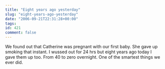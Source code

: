 ```yaml
---
title: "Eight years ago yesterday"
slug: "eight-years-ago-yesterday"
date: "2006-09-21T22:31:28+00:00"
tags:
id: 421
comment: false
---
```


We found out that Catherine was pregnant with our first baby. She gave up smoking that instant. I wussed out for 24 hrs  but eight years ago today I gave them up too. From 40 to zero overnight. One of the smartest things we ever did.
